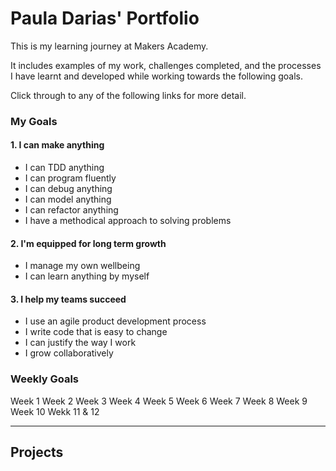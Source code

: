 # Paula Darias' Portfolio

This is my learning journey at Makers Academy.

It includes examples of my work, challenges completed, and the processes I have learnt and developed while working towards the following goals.

Click through to any of the following links for more detail.

### My Goals

#### 1. I can make anything

- I can TDD anything
- I can program fluently
- I can debug anything
- I can model anything
- I can refactor anything
- I have a methodical approach to solving problems

#### 2. I'm equipped for long term growth

- I manage my own wellbeing
- I can learn anything by myself

#### 3. I help my teams succeed

- I use an agile product development process
- I write code that is easy to change
- I can justify the way I work
- I grow collaboratively

### Weekly Goals

Week 1
Week 2
Week 3
Week 4
Week 5
Week 6
Week 7
Week 8
Week 9
Week 10
Wekk 11 & 12

------

## Projects

